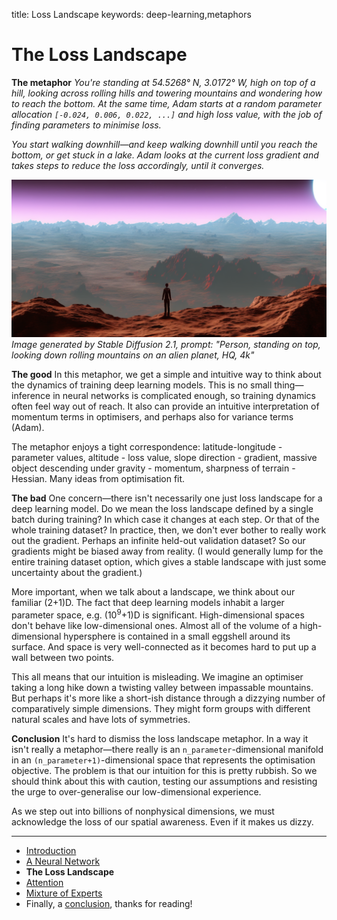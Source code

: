 title: Loss Landscape
keywords: deep-learning,metaphors

# The Loss Landscape

**The metaphor** _You're standing at 54.5268° N, 3.0172° W, high on top of a hill, looking across rolling hills and towering mountains and wondering how to reach the bottom. At the same time, Adam starts at a random parameter allocation `[-0.024, 0.006, 0.022, ...]` and high loss value, with the job of finding parameters to minimise loss._

_You start walking downhill—and keep walking downhill until you reach the bottom, or get stuck in a lake. Adam looks at the current loss gradient and takes steps to reduce the loss accordingly, until it converges._

![Person, standing on top, looking down rolling mountains on an alien planet, HQ, 4k](img/loss_landscape.png)
_Image generated by Stable Diffusion 2.1, prompt: "Person, standing on top, looking down rolling mountains on an alien planet, HQ, 4k"_

**The good** In this metaphor, we get a simple and intuitive way to think about the dynamics of training deep learning models. This is no small thing—inference in neural networks is complicated enough, so training dynamics often feel way out of reach. It also can provide an intuitive interpretation of momentum terms in optimisers, and perhaps also for variance terms (Adam).

The metaphor enjoys a tight correspondence: latitude-longitude - parameter values, altitude - loss value, slope direction - gradient, massive object descending under gravity - momentum, sharpness of terrain - Hessian. Many ideas from optimisation fit.

**The bad** One concern—there isn't necessarily one just loss landscape for a deep learning model. Do we mean the loss landscape defined by a single batch during training? In which case it changes at each step. Or that of the whole training dataset? In practice, then, we don't ever bother to really work out the gradient. Perhaps an infinite held-out validation dataset? So our gradients might be biased away from reality. (I would generally lump for the entire training dataset option, which gives a stable landscape with just some uncertainty about the gradient.)

More important, when we talk about a landscape, we think about our familiar (2+1)D. The fact that deep learning models inhabit a larger parameter space, e.g. ($10^9$+1)D is significant. High-dimensional spaces don't behave like low-dimensional ones. Almost all of the volume of a high-dimensional hypersphere is contained in a small eggshell around its surface. And space is very well-connected as it becomes hard to put up a wall between two points.

This all means that our intuition is misleading. We imagine an optimiser taking a long hike down a twisting valley between impassable mountains. But perhaps it's more like a short-ish distance through a dizzying number of comparatively simple dimensions. They might form groups with different natural scales and have lots of symmetries.

**Conclusion** It's hard to dismiss the loss landscape metaphor. In a way it isn't really a metaphor—there really is an `n_parameter`-dimensional manifold in an `(n_parameter+1)`-dimensional space that represents the optimisation objective. The problem is that our intuition for this is pretty rubbish. So we should think about this with caution, testing our assumptions and resisting the urge to over-generalise our low-dimensional experience.

As we step out into billions of nonphysical dimensions, we must acknowledge the loss of our spatial awareness. Even if it makes us dizzy.

---

- [Introduction](article.md)
- [A Neural Network](neural_network.md)
- **The Loss Landscape**
- [Attention](attention.md)
- [Mixture of Experts](mixture_of_experts.md)
- Finally, a [conclusion](conclusion.md), thanks for reading!
